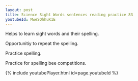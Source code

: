 ```yaml
---
layout: post
title: Science Sight Words sentences reading practice 83
youtubeId: MweSQhhuK1E
---
```

 
 
Helps to learn sight words and their spelling.

Opportunitiy to repeat the spelling. 

Practice spelling. 
 
Practice for spelling bee competitions. 
 
{% include youtubePlayer.html id=page.youtubeId %}
 
 
